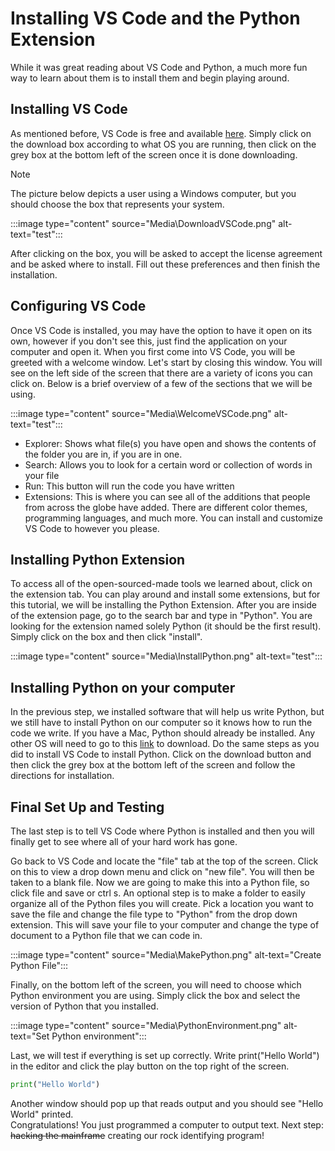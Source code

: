 # Installing VS Code and the Python Extension

While it was great reading about VS Code and Python, a much more fun way to learn about them is to install them and begin playing around.

## Installing VS Code

As mentioned before, VS Code is free and available [here](https://code.visualstudio.com/Download). Simply click on the download box according to what OS you are running, then click on the grey box at the bottom left of the screen once it is done downloading.

> [!NOTE]
> The picture below depicts a user using a Windows computer, but you should choose the box that represents your system.

:::image type="content" source="Media\DownloadVSCode.png" alt-text="test":::

After clicking on the box, you will be asked to accept the license agreement and be asked where to install. Fill out these preferences and then finish the installation.

## Configuring VS Code

Once VS Code is installed, you may have the option to have it open on its own, however if you don't see this, just find the application on your computer and open it. When you first come into VS Code, you will be greeted with a welcome window. Let's start by closing this window. You will see on the left side of the screen that there are a variety of icons you can click on. Below is a brief overview of a few of the sections that we will be using.

:::image type="content" source="Media\WelcomeVSCode.png" alt-text="test":::

- Explorer: Shows what file(s) you have open and shows the contents of the folder you are in, if you are in one.
- Search: Allows you to look for a certain word or collection of words in your file
- Run: This button will run the code you have written
- Extensions: This is where you can see all of the additions that people from across the globe have added. There are different color themes, programming languages, and much more. You can install and customize VS Code to however you please.

## Installing Python Extension

To access all of the open-sourced-made tools we learned about, click on the extension tab. You can play around and install some extensions, but for this tutorial, we will be installing the Python Extension. After you are inside of the extension page, go to the search bar and type in "Python". You are looking for the extension named solely Python (it should be the first result). Simply click on the box and then click "install".

:::image type="content" source="Media\InstallPython.png" alt-text="test":::

## Installing Python on your computer

In the previous step, we installed software that will help us write Python, but we still have to install Python on our computer so it knows how to run the code we write. If you have a Mac, Python should already be installed. Any other OS will need to go to this [link](https://www.python.org/downloads/) to download. Do the same steps as you did to install VS Code to install Python. Click on the download button and then click the grey box at the bottom left of the screen and follow the directions for installation.

## Final Set Up and Testing

The last step is to tell VS Code where Python is installed and then you will finally get to see where all of your hard work has gone.

Go back to VS Code and locate the "file" tab at the top of the screen. Click on this to view a drop down menu and click on "new file". You will then be taken to a blank file. Now we are going to make this into a Python file, so click file and save or ctrl s. An optional step is to make a folder to easily organize all of the Python files you will create. Pick a location you want to save the file and change the file type to "Python" from the drop down extension. This will save your file to your computer and change the type of document to a Python file that we can code in.

:::image type="content" source="Media\MakePython.png" alt-text="Create Python File":::

Finally, on the bottom left of the screen, you will need to choose which Python environment you are using. Simply click the box and select the version of Python that you installed.

:::image type="content" source="Media\PythonEnvironment.png" alt-text="Set Python environment":::

Last, we will test if everything is set up correctly. Write print("Hello World") in the editor and click the play button on the top right of the screen. 

```python
print("Hello World")
```

Another window should pop up that reads output and you should see "Hello World" printed.   
Congratulations! You just programmed a computer to output text. Next step: ~~hacking the mainframe~~ creating our rock identifying program!
